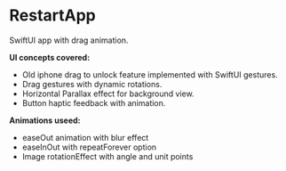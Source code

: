 # RestartApp

SwiftUI app with drag animation. 

**UI concepts covered:**
- Old iphone drag to unlock feature implemented with SwiftUI gestures. 
- Drag gestures with dynamic rotations.
- Horizontal Parallax effect for background view.
- Button haptic feedback with animation.

**Animations useed:**
- easeOut animation with blur effect
- easeInOut with repeatForever option
- Image rotationEffect with angle and unit points
